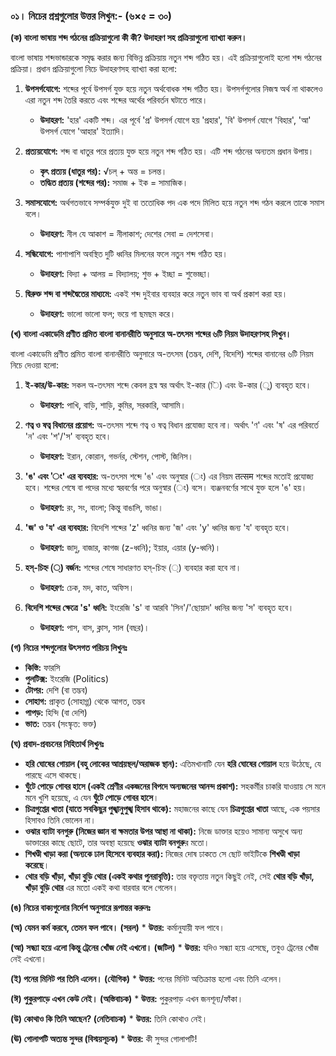 
### **০১। নিচের প্রশ্নগুলোর উত্তর লিখুন:- (৬×৫ = ৩০)**

**(ক) বাংলা ভাষায় শব্দ গঠনের প্রক্রিয়াগুলো কী কী? উদাহরণ সহ প্রক্রিয়াগুলো ব্যাখ্যা করুন।**

বাংলা ভাষায় শব্দভান্ডারকে সমৃদ্ধ করার জন্য বিভিন্ন প্রক্রিয়ায় নতুন শব্দ গঠিত হয়। এই প্রক্রিয়াগুলোই হলো শব্দ গঠনের প্রক্রিয়া। প্রধান প্রক্রিয়াগুলো নিচে উদাহরণসহ ব্যাখ্যা করা হলো:

1.  **উপসর্গযোগে:** শব্দের পূর্বে উপসর্গ যুক্ত হয়ে নতুন অর্থবোধক শব্দ গঠিত হয়। উপসর্গগুলোর নিজস্ব অর্থ না থাকলেও এরা নতুন শব্দ তৈরি করতে এবং শব্দের অর্থের পরিবর্তন ঘটাতে পারে।
    *   **উদাহরণ:** 'হার' একটি শব্দ। এর পূর্বে 'প্র' উপসর্গ যোগে হয় 'প্রহার', 'বি' উপসর্গ যোগে 'বিহার', 'আ' উপসর্গ যোগে 'আহার' ইত্যাদি।

2.  **প্রত্যয়যোগে:** শব্দ বা ধাতুর পরে প্রত্যয় যুক্ত হয়ে নতুন শব্দ গঠিত হয়। এটি শব্দ গঠনের অন্যতম প্রধান উপায়।
    *   **কৃৎ প্রত্যয় (ধাতুর পর):** √চল্ + অন্ত = চলন্ত।
    *   **তদ্ধিত প্রত্যয় (শব্দের পর):** সমাজ + ইক = সামাজিক।

3.  **সমাসযোগে:** অর্থগতভাবে সম্পর্কযুক্ত দুই বা ততোধিক পদ এক পদে মিলিত হয়ে নতুন শব্দ গঠন করলে তাকে সমাস বলে।
    *   **উদাহরণ:** নীল যে আকাশ = নীলাকাশ; দেশের সেবা = দেশসেবা।

4.  **সন্ধিযোগে:** পাশাপাশি অবস্থিত দুটি ধ্বনির মিলনের ফলে নতুন শব্দ গঠিত হয়।
    *   **উদাহরণ:** বিদ্যা + আলয় = বিদ্যালয়; শুভ + ইচ্ছা = শুভেচ্ছা।

5.  **দ্বিরুক্ত শব্দ বা শব্দদ্বৈতের মাধ্যমে:** একই শব্দ দুইবার ব্যবহার করে নতুন ভাব বা অর্থ প্রকাশ করা হয়।
    *   **উদাহরণ:** ভালো ভালো ফল; ভয়ে গা ছমছম করে।

**(খ) বাংলা একাডেমি প্রণীত প্রমিত বাংলা বানানরীতি অনুসারে অ-তৎসম শব্দের ৬টি নিয়ম উদাহরণসহ লিখুন।**

বাংলা একাডেমি প্রণীত প্রমিত বাংলা বানানরীতি অনুসারে অ-তৎসম (তদ্ভব, দেশি, বিদেশি) শব্দের বানানের ৬টি নিয়ম নিচে দেওয়া হলো:

1.  **ই-কার/উ-কার:** সকল অ-তৎসম শব্দে কেবল হ্রস্ব স্বর অর্থাৎ ই-কার (ি) এবং উ-কার (ু) ব্যবহৃত হবে।
    *   **উদাহরণ:** পাখি, বাড়ি, শাড়ি, কুমির, সরকারি, আসামি।

2.  **ণত্ব ও ষত্ব বিধানের প্রয়োগ:** অ-তৎসম শব্দে ণত্ব ও ষত্ব বিধান প্রযোজ্য হবে না। অর্থাৎ 'ণ' এবং 'ষ' এর পরিবর্তে 'ন' এবং 'শ'/'স' ব্যবহৃত হবে।
    *   **উদাহরণ:** ইরান, কোরান, গভর্নর, স্টেশন, পোস্ট, জিনিস।

3.  **'ঙ' এবং 'ং' এর ব্যবহার:** অ-তৎসম শব্দে 'ঙ' এবং অনুস্বার (ং) এর নিয়ম तत्सम শব্দের মতোই প্রযোজ্য হবে। শব্দের শেষে বা পদের মধ্যে স্বরবর্ণের পরে অনুস্বার (ং) বসে। ব্যঞ্জনবর্ণের সাথে যুক্ত হলে 'ঙ' হয়।
    *   **উদাহরণ:** রং, সং, বাংলা; কিন্তু বাঙালি, ভাঙা।

4.  **'জ' ও 'য' এর ব্যবহার:** বিদেশি শব্দের 'z' ধ্বনির জন্য 'জ' এবং 'y' ধ্বনির জন্য 'য' ব্যবহৃত হবে।
    *   **উদাহরণ:** জাদু, বাজার, কাগজ (z-ধ্বনি); ইয়ার, এয়ার (y-ধ্বনি)।

5.  **হস্-চিহ্ন (্‌) বর্জন:** শব্দের শেষে সাধারণত হস্-চিহ্ন (্‌) ব্যবহার করা হবে না।
    *   **উদাহরণ:** চেক, মদ, কাত, অফিস।

6.  **বিদেশি শব্দের ক্ষেত্রে 's' ধ্বনি:** ইংরেজি 's' বা আরবি 'সিন'/'ছোয়াদ' ধ্বনির জন্য 'স' ব্যবহৃত হবে।
    *   **উদাহরণ:** পাস, বাস, ক্লাস, সাল (বছর)।

**(গ) নিচের শব্দগুলোর উৎসগত পরিচয় লিখুনঃ**

*   **কিস্তি:** ফারসি
*   **পুলটিক্স:** ইংরেজি (Politics)
*   **টোপর:** দেশি (বা তদ্ভব)
*   **সোহাগ:** প্রাকৃত (সোহাগ্গ) থেকে আগত, তদ্ভব
*   **পাপড়:** হিন্দি (বা দেশি)
*   **ভাত:** তদ্ভব (সংস্কৃত: ভক্ত)

**(ঘ) প্রবাদ-প্রবচনের নিহিতার্থ লিখুনঃ**

*   **হরি ঘোষের গোয়াল (বহু লোকের আশ্রয়স্থল/অরাজক স্থান):** এতিমখানাটি যেন **হরি ঘোষের গোয়াল** হয়ে উঠেছে, যে পারছে এসে থাকছে।
*   **ঘুঁটে পোড়ে গোবর হাসে (একই শ্রেণীর একজনের বিপদে অন্যজনের আনন্দ প্রকাশ):** সহকর্মীর চাকরি যাওয়ায় সে মনে মনে খুশি হয়েছে, এ যেন **ঘুঁটে পোড়ে গোবর হাসে**।
*   **চিত্রগুপ্তের খাতা (যাতে সবকিছুর পুঙ্খানুপুঙ্খ হিসাব থাকে):** মহাজনের কাছে যেন **চিত্রগুপ্তের খাতা** আছে, এক পয়সার হিসাবও তিনি ভোলেন না।
*   **ওঝার ব্যাটা বনগুরু (নিজের জ্ঞান বা ক্ষমতার উপর আস্থা না থাকা):** নিজে ডাক্তার হয়েও সামান্য অসুখে অন্য ডাক্তারের কাছে ছোটে, তার অবস্থা হয়েছে **ওঝার ব্যাটা বনগুরু**র মতো।
*   **শিখণ্ডী খাড়া করা (অন্যকে ঢাল হিসেবে ব্যবহার করা):** নিজের দোষ ঢাকতে সে ছোট ভাইটিকে **শিখণ্ডী খাড়া করেছে**।
*   **থোর বড়ি খাঁড়া, খাঁড়া বুড়ি থোর (একই কথার পুনরাবৃত্তি):** তার বক্তৃতায় নতুন কিছুই নেই, সেই **থোর বড়ি খাঁড়া, খাঁড়া বুড়ি থোর** এর মতো একই কথা বারবার বলে গেলেন।

**(ঙ) নিচের বাক্যগুলোর নির্দেশ অনুসারে রূপান্তর করুনঃ**

**(অ) যেমন কর্ম করবে, তেমন ফল পাবে। (সরল)**
    *   **উত্তর:** কর্মানুযায়ী ফল পাবে।

**(আ) সন্ধ্যা হয়ে এলো কিন্তু ট্রেনের খোঁজ নেই এখনো। (জটিল)**
    *   **উত্তর:** যদিও সন্ধ্যা হয়ে এসেছে, তবুও ট্রেনের খোঁজ নেই এখনো।

**(ই) পনের মিনিট পর তিনি এলেন। (যৌগিক)**
    *   **উত্তর:** পনের মিনিট অতিক্রান্ত হলো এবং তিনি এলেন।

**(ঈ) পুকুরপাড়ে এখন কেউ নেই। (অস্তিবাচক)**
    *   **উত্তর:** পুকুরপাড় এখন জনশূন্য/ফাঁকা।

**(উ) কোথাও কি তিনি আছেন? (নেতিবাচক)**
    *   **উত্তর:** তিনি কোথাও নেই।

**(ঊ) গোলাপটি অত্যন্ত সুন্দর (বিস্ময়সূচক)**
    *   **উত্তর:** কী সুন্দর গোলাপটি! 